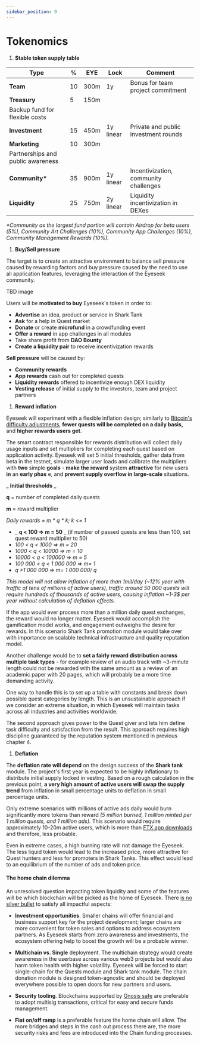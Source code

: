 ```yaml
---
sidebar_position: 9
---
```



# Tokenomics

1. **Stable token supply table**

| **Type** | **%** | **EYE** | **Lock** | **Comment** |
| --- | --- | --- | --- | --- |
| **Team** | 10 | 300m | 1y | Bonus for team project commitment |
| **Treasury** | 5 | 150m |
 | Backup fund for flexible costs |
| **Investment** | 15 | 450m | 1y linear | Private and public investment rounds |
| **Marketing** | 10 | 300m |
 | Partnerships and public awareness |
| **Community\*** | 35 | 900m | 1y linear | Incentivization, community challenges |
| **Liquidity** | 25 | 750m | 2y linear | Liquidity incentivization in DEXes |

_\*Community as the largest fund portion will contain Airdrop for beta users (5%), Community Art Challenges (10%), Community App Challenges (10%), Community Management Rewards (10%)._

1. **Buy/Sell pressure**

The target is to create an attractive environment to balance sell pressure caused by rewarding factors and buy pressure caused by the need to use all application features, leveraging the interaction of the Eyeseek community.

TBD image

Users will be **motivated to buy** Eyeseek's token in order to:

- **Advertise** an idea, product or service in Shark Tank
- **Ask** for a help in Quest market
- **Donate** or create **microfund** in a crowdfunding event
- **Offer a reward** in app challenges in all modules
- Take share profit from **DAO Bounty**
- **Create a liquidity pair** to receive incentivization rewards

**Sell pressure** will be caused by:

- **Community rewards**
- **App rewards** cash out for completed quests
- **Liquidity rewards** offered to incentivize enough DEX liquidity
- **Vesting release** of initial supply to the investors, team and project partners

1. **Reward inflation**

Eyeseek will experiment with a flexible inflation design; similarly to [Bitcoin's difficulty adjustments](https://www.investopedia.com/bitcoin-mining-difficulty-6543217), **fewer quests will be completed on a daily basis,** and **higher rewards users get**.

The smart contract responsible for rewards distribution will collect daily usage inputs and set multipliers for completing each quest based on application activity. Eyeseek will set 5 initial thresholds, gather data from beta in the testnet, simulate larger user loads and calibrate the multipliers with **two** simple **goals** - **make the reward** system **attractive** for new users **in** an **early phas** e, and **prevent supply overflow in large-scale** situations.

_ **Initial thresholds** _

**q** = number of completed daily quests

**m** = reward multiplier

_Daily rewards = m \* q \* k; k \<= 1_

- _ **q \< 100 =\> m = 50** _ (if number of passed quests are less than 100, set quest reward multiplier to 50)
- _100 \< q \< 1000 =\> m = 20_
- _1000 \< q \< 10000 =\> m = 10_
- _10000 \< q \< 100000 =\> m = 5_
- _100 000 \< q \< 1 000 000 =\> m= 1_
- _q \>1 000 000 =\> m= 1 000 000/ q_

_This model will not allow inflation of more than 1mil/day (~12% year with traffic of tens of millions of active users), traffic around 50 000 quests will require hundreds of thousands of active users, causing inflation ~1-3$ per year without calculation of deflation effects._

If the app would ever process more than a million daily quest exchanges, the reward would no longer matter. Eyeseek would accomplish the gamification model works, and engagement outweighs the desire for rewards. In this scenario Shark Tank promotion module would take over with importance on scalable technical infrastructure and quality reputation model.

Another challenge would be to **set a fairly reward distribution across multiple task types** - for example review of an audio track with ~3-minute length could not be rewarded with the same amount as a review of an academic paper with 20 pages, which will probably be a more time demanding activity.

One way to handle this is to set up a table with constants and break down possible quest categories by length. This is an unsustainable approach if we consider an extreme situation, in which Eyeseek will maintain tasks across all industries and activities worldwide.

The second approach gives power to the Quest giver and lets him define task difficulty and satisfaction from the result. This approach requires high discipline guaranteed by the reputation system mentioned in previous chapter 4.

1. **Deflation**

The **deflation rate will depend** on the design success of the **Shark tank** module. The project's first year is expected to be highly inflationary to distribute initial supply locked in vesting. Based on a rough calculation in the previous point, **a very high amount of active users will swap the supply trend** from inflation in small percentage units to deflation in small percentage units.

Only extreme scenarios with millions of active ads daily would burn significantly more tokens than reward _(5 million burned, 1 million minted per 1 million quests, and 1 million ads)._ This scenario would require approximately 10-20m active users, which is more than [FTX app downloads](https://play.google.com/store/apps/details?id=com.ftxmobile.ftx) and therefore, less probable.

Even in extreme cases, a high burning rate will not damage the Eyeseek. The less liquid token would lead to the increased price, more attractive for Quest hunters and less for promoters in Shark Tanks. This effect would lead to an equilibrium of the number of ads and token price.

#### The home chain dilemma

An unresolved question impacting token liquidity and some of the features will be which blockchain will be picked as the home of Eyeseek. There [is no silver bullet](https://medium.com/web3-magazine/so-which-blockchain-to-pick-a4a571ee69fe) to satisfy all impactful aspects:

- **Investment opportunities**. Smaller chains will offer financial and business support key for the project development; larger chains are more convenient for token sales and options to address ecosystem partners. As Eyeseek starts from zero awareness and investments, the ecosystem offering help to boost the growth will be a probable winner.
- **Multichain vs. Single** deployment. The multichain strategy would create awareness in the userbase across various web3 projects but would also harm token health with higher volatility. Eyeseek will be forced to start single-chain for the Quests module and Shark tank module. The chain donation module is designed token-agnostic and should be deployed everywhere possible to open doors for new partners and users.
- **Security tooling**. Blockchains supported by [Gnosis safe](https://docs.gnosis-safe.io/contracts/gnosis-safe-on-other-evm-based-networks) are preferable to adopt multisig transactions, critical for easy and secure funds management.

- **Fiat on/off ramp** is a preferable feature the home chain will allow. The more bridges and steps in the cash out process there are, the more security risks and fees are introduced into the Chain funding processes.
